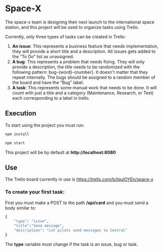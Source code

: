 # Space-X

The space-x team is designing their next launch to the international space station, and this project will be used to organize tasks using Trello.


Currently, only three types of tasks can be created in Trello:
1. **An issue**: This represents a business feature that needs implementation, they will provide a short title and a description. All issues gets added to the “To Do” list as unassigned.
2. **A bug**: This represents a problem that needs fixing. They will only provide a description, the title needs to be randomized with the following pattern: bug-{word}-{number}. It doesn't matter that they repeat internally. The bugs should be assigned to a random member of the board and have the “Bug” label.
3. **A task**: This represents some manual work that needs to be done. It will count with just a title and a category (Maintenance, Research, or Test) each corresponding to a label in trello. 

## Execution
To start using the project you must run:

```sh
npm install
```

```sh
npm start
```

This project will be by default at **http://localhost:8080**

## Use
The Trello board currently in use is https://trello.com/b/tqulOYEn/space-x

### To create your first task:

First you must make a POST to the path **/api/card** and you must send a body similar to:
```sh
{
    "type": "issue",
    "title":"Send message",
    "description": "Let pilots send messages to Central"
}
```

The **type** variable must change if the task is an issue, bug or task.

